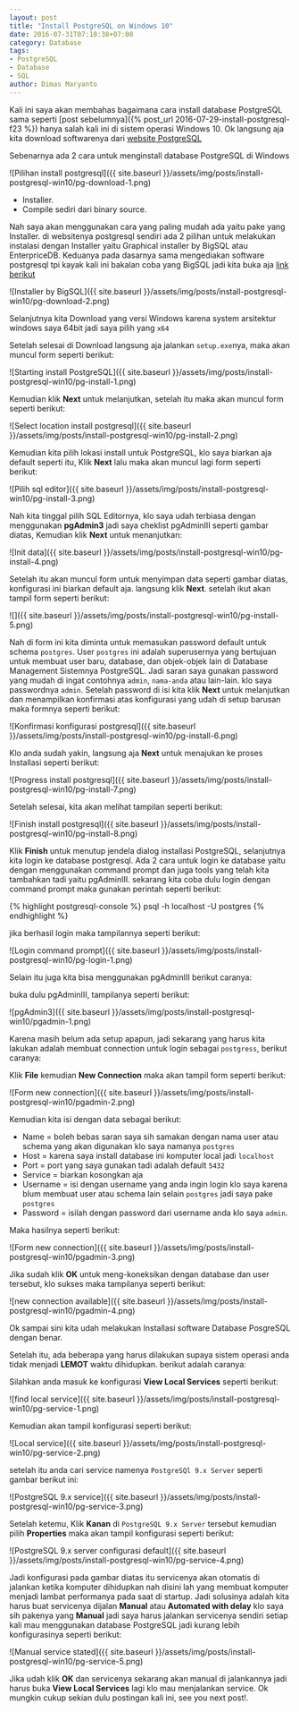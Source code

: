 ```yaml
---
layout: post
title: "Install PostgreSQL on Windows 10"
date: 2016-07-31T07:10:38+07:00
category: Database
tags: 
- PostgreSQL
- Database
- SQL
author: Dimas Maryanto
---
```


Kali ini saya akan membahas bagaimana cara install database PostgreSQL sama seperti [post sebelumnya]({% post_url 2016-07-29-install-postgresql-f23 %}) hanya salah kali ini di sistem operasi Windows 10. Ok langsung aja kita download softwarenya dari [website PostgreSQL](https://www.postgresql.org/download/windows/)

<!--more-->

Sebenarnya ada 2 cara untuk menginstall database PostgreSQL di Windows

![Pilihan install postgresql]({{ site.baseurl }}/assets/img/posts/install-postgresql-win10/pg-download-1.png)

* Installer.
* Compile sediri dari binary source.

Nah saya akan menggunakan cara yang paling mudah ada yaitu pake yang Installer. di websitenya postgresql sendiri ada 2 pilihan untuk melakukan instalasi dengan Installer yaitu Graphical installer by BigSQL atau EnterpriceDB. Keduanya pada dasarnya sama mengediakan software postgresql tpi kayak kali ini bakalan coba yang BigSQL jadi kita buka aja [link berikut](http://www.bigsql.org/postgresql/installers.jsp)

![Installer by BigSQL]({{ site.baseurl }}/assets/img/posts/install-postgresql-win10/pg-download-2.png)

Selanjutnya kita Download yang versi Windows karena system arsitektur windows saya 64bit jadi saya pilih yang ```x64```


Setelah selesai di Download langsung aja jalankan ```setup.exe```nya, maka akan muncul form seperti berikut:

![Starting install PostgreSQL]({{ site.baseurl }}/assets/img/posts/install-postgresql-win10/pg-install-1.png)

Kemudian klik **Next** untuk melanjutkan, setelah itu maka akan muncul form seperti berikut:

![Select location install postgresql]({{ site.baseurl }}/assets/img/posts/install-postgresql-win10/pg-install-2.png)

Kemudian kita pilih lokasi install untuk PostgreSQL, klo saya biarkan aja default seperti itu, Klik **Next** lalu maka akan muncul lagi form seperti berikut:

![Pilih sql editor]({{ site.baseurl }}/assets/img/posts/install-postgresql-win10/pg-install-3.png)

Nah kita tinggal pilih SQL Editornya, klo saya udah terbiasa dengan menggunakan **pgAdmin3** jadi saya cheklist pgAdminIII seperti gambar diatas, Kemudian klik **Next** untuk menanjutkan:

![Init data]({{ site.baseurl }}/assets/img/posts/install-postgresql-win10/pg-install-4.png)

Setelah itu akan muncul form untuk menyimpan data seperti gambar diatas, konfigurasi ini biarkan default aja. langsung klik **Next**. setelah ikut akan tampil form seperti berikut:

![]({{ site.baseurl }}/assets/img/posts/install-postgresql-win10/pg-install-5.png)

Nah di form ini kita diminta untuk memasukan password default untuk schema ```postgres```. User ```postgres``` ini adalah superusernya yang bertujuan untuk membuat user baru, database, dan objek-objek lain di Database Management Sistemnya PostgreSQL. Jadi saran saya gunakan password yang mudah di ingat contohnya ```admin```, ```nama-anda``` atau lain-lain. klo saya passwordnya ```admin```. Setelah password di isi kita klik **Next** untuk melanjutkan dan menampilkan konfirmasi atas konfigurasi yang udah di setup barusan maka formnya seperti berikut:

![Konfirmasi konfigurasi postgresql]({{ site.baseurl }}/assets/img/posts/install-postgresql-win10/pg-install-6.png)

Klo anda sudah yakin, langsung aja **Next** untuk menajukan ke proses Installasi seperti berikut:

![Progress install postgresql]({{ site.baseurl }}/assets/img/posts/install-postgresql-win10/pg-install-7.png)

Setelah selesai, kita akan melihat tampilan seperti berikut:

![Finish install postgresql]({{ site.baseurl }}/assets/img/posts/install-postgresql-win10/pg-install-8.png)

Klik **Finish** untuk menutup jendela dialog installasi PostgreSQL, selanjutnya kita login ke database postgresql. Ada 2 cara untuk login ke database yaitu dengan menggunakan command prompt dan juga tools yang telah kita tambahkan tadi yaitu pgAdminIII. sekarang kita coba dulu login dengan command prompt maka gunakan perintah seperti berikut:

{% highlight postgresql-console %}
psql -h localhost -U postgres
{% endhighlight %}

jika berhasil login maka tampilannya seperti berikut:

![Login command prompt]({{ site.baseurl }}/assets/img/posts/install-postgresql-win10/pg-login-1.png)

Selain itu juga kita bisa menggunakan pgAdminIII berikut caranya:

buka dulu pgAdminIII, tampilanya seperti berikut:

![pgAdmin3]({{ site.baseurl }}/assets/img/posts/install-postgresql-win10/pgadmin-1.png)

Karena masih belum ada setup apapun, jadi sekarang yang harus kita lakukan adalah membuat connection untuk login sebagai ```postgress```, berikut caranya:

Klik **File** kemudian **New Connection** maka akan tampil form seperti berikut:

![Form new connection]({{ site.baseurl }}/assets/img/posts/install-postgresql-win10/pgadmin-2.png)

Kemudian kita isi dengan data sebagai berikut:

* Name = boleh bebas saran saya sih samakan dengan nama user atau schema yang akan digunakan klo saya namanya ```postgres```
* Host = karena saya install database ini komputer local jadi ```localhost```
* Port = port yang saya gunakan tadi adalah default ```5432```
* Service = biarkan kosongkan aja
* Username = isi dengan username yang anda ingin login klo saya karena blum membuat user atau schema lain selain ```postgres``` jadi saya pake ```postgres```
* Password = isilah dengan password dari username anda klo saya ```admin```.

Maka hasilnya seperti berikut:

![Form new connection]({{ site.baseurl }}/assets/img/posts/install-postgresql-win10/pgadmin-3.png)

Jika sudah klik **OK** untuk meng-koneksikan dengan database dan user tersebut, klo sukses maka tampilanya seperti berikut:

![new connection available]({{ site.baseurl }}/assets/img/posts/install-postgresql-win10/pgadmin-4.png)

Ok sampai sini kita udah melakukan Installasi software Database PosgreSQL dengan benar.

Setelah itu, ada beberapa yang harus dilakukan supaya sistem operasi anda tidak menjadi **LEMOT** waktu dihidupkan. berikut adalah caranya:

Silahkan anda masuk ke konfigurasi **View Local Services** seperti berikut:

![find local service]({{ site.baseurl }}/assets/img/posts/install-postgresql-win10/pg-service-1.png)

Kemudian akan tampil konfigurasi seperti berikut:

![Local service]({{ site.baseurl }}/assets/img/posts/install-postgresql-win10/pg-service-2.png)

setelah itu anda cari service namenya ```PostgreSQl 9.x Server``` seperti gambar berikut ini:

![PostgreSQL 9.x service]({{ site.baseurl }}/assets/img/posts/install-postgresql-win10/pg-service-3.png)

Setelah ketemu, Klik **Kanan** di ```PostgreSQL 9.x Server``` tersebut kemudian pilih **Properties** maka akan tampil konfigurasi seperti berikut:

![PostgreSQL 9.x server configurasi default]({{ site.baseurl }}/assets/img/posts/install-postgresql-win10/pg-service-4.png)

Jadi konfigurasi pada gambar diatas itu servicenya akan otomatis di jalankan ketika komputer dihidupkan nah disini lah yang membuat komputer menjadi lambat performanya pada saat di startup. Jadi solusinya adalah kita harus buat servicenya dijalan **Manual** atau **Automated with delay** klo saya sih pakenya yang **Manual** jadi saya harus jalankan servicenya sendiri setiap kali mau menggunakan database PostgreSQL jadi kurang lebih konfigurasinya seperti berikut:

![Manual service stated]({{ site.baseurl }}/assets/img/posts/install-postgresql-win10/pg-service-5.png)

Jika udah klik **OK** dan servicenya sekarang akan manual di jalankannya jadi harus buka **View Local Services** lagi klo mau menjalankan service. Ok mungkin cukup sekian dulu postingan kali ini, see you next post!.
